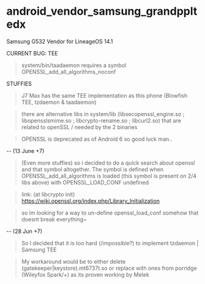 # android_vendor_samsung_grandppltedx
Samsung G532 Vendor for LineageOS 14.1

CURRENT BUG: TEE

> system/bin/taadaemon requires a symbol OPENSSL_add_all_algorithms_noconf


STUFFIES

> J7 Max has the same TEE implementation as this phone (Blowfish TEE, tzdaemon & taadaemon)

> there are alternative libs in system/lib (libsecopenssl_engine.so ; libopensslsmime.so ; libcrypto-rename.so ; libcurl2.so)
that are related to openSSL / needed by the 2 binaries

> OPENSSL is deprecated as of Android 6 so good luck man..

-- (13 June +7)

> (Even more stuffies) so i decided to do a quick search about openssl and that symbol altogether. The symbol is defined when OPENSSL_add_all_algorithms is loaded (this symbol is present on 2/4 libs above) with OPENSSL_LOAD_CONF undefined

> link: (at libcrypto init) https://wiki.openssl.org/index.php/Library_Initialization

> so im looking for a way to un-define openssl_load_conf somehow that doesnt break everything~

-- (28 Jun +7)

> So I decided that it is too hard (/impossible?) to implement tzdaemon | Samsung TEE

> My workaround would be to either delete (gatekeeper|keystore).mt6737t.so or replace with ones from porridge (Wileyfox Spark/+) as its proven working by Melek

